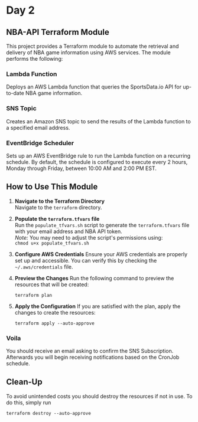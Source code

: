 # Day 2

## NBA-API Terraform Module
This project provides a Terraform module to automate the retrieval and delivery of NBA game information using AWS services. The module performs the following:

### Lambda Function
Deploys an AWS Lambda function that queries the SportsData.io API for up-to-date NBA game information.
### SNS Topic
Creates an Amazon SNS topic to send the results of the Lambda function to a specified email address.
### EventBridge Scheduler
Sets up an AWS EventBridge rule to run the Lambda function on a recurring schedule. By default, the schedule is configured to execute every 2 hours, Monday through Friday, between 10:00 AM and 2:00 PM EST.

## How to Use This Module

1. **Navigate to the Terraform Directory**  
   Navigate to the `terraform` directory.

   
2. **Populate the `terraform.tfvars` file**  
    Run the `populate_tfvars.sh` script to generate the `terraform.tfvars` file with your email address and NBA API token.  
    *Note:* You may need to adjust the script's permissions using:  
     `chmod u+x populate_tfvars.sh`

   
3. **Configure AWS Credentials**
    Ensure your AWS credentials are properly set up and accessible. You can verify this by checking the `~/.aws/credentials` file.

   
4. **Preview the Changes**
Run the following command to preview the resources that will be created:

   `terraform plan`


5. **Apply the Configuration**
If you are satisfied with the plan, apply the changes to create the resources:

   `terraform apply --auto-approve`

### Voila
You should receive an email asking to confirm the SNS Subscription. Afterwards you will begin receiving notifications based on the CronJob schedule.

## Clean-Up

To avoid unintended costs you should destroy the resources if not in use. To do this, simply run

   `terraform destroy --auto-approve`
